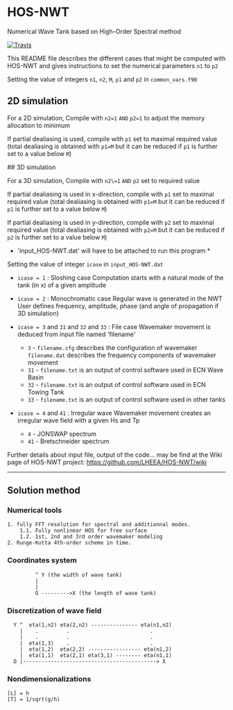 # HOS-NWT

Numerical Wave Tank based on High-Order Spectral method

[![Travis][buildstatus_image_travis]][travisci]

This README file describes the different cases that might be computed with HOS-NWT
and gives instructions to set the numerical parameters `n1` to `p2`

Setting the value of integers `n1`, `n2`, `M`, `p1` and `p2` in `common_vars.f90`

## 2D simulation

For a 2D simulation,
   Compile with `n2=1` `AND` `p2=1` to adjust the memory allocation to minimum

   If partial dealiasing is used, compile with `p1` set to maximal required value
   (total dealiasing is obtained with `p1=M`
   but it can be reduced if `p1` is further set to a value below `M`)

## 3D simulation

For a 3D simulation,
   Compile with `n2\=1` `AND` `p2` set to required value

   If partial dealiasing is used in x-direction,
   compile with `p1` set to maximal required value (total dealiasing is obtained with `p1=M`
   but it can be reduced if `p1` is further set to a value below `M`)

   If partial dealiasing is used in y-direction,
   compile with `p2` set to maximal required value (total dealiasing is obtained with `p2=M`
   but it can be reduced if `p2` is further set to a value below `M`)

* 'input_HOS-NWT.dat' will have to be attached to run this program *

Setting the value of integer `icase` in `input_HOS-NWT.dat`

- `icase = 1` : Sloshing case
    Computation starts with a natural mode of the tank (in x) of a given amplitude

- `icase = 2` : Monochromatic case
    Regular wave is generated in the NWT
    User defines frequency, amplitude, phase (and angle of propagation if 3D simulation)

- `icase = 3` and `31` and `32` and `33` : File case
    Wavemaker movement is deduced from input file named 'filename'
    - `3`  - `filename.cfg` describes the configuration of wavemaker
        `filename.dat` describes the frequency components of wavemaker movement
    - `31` - `filename.txt` is an output of control software used in ECN Wave Basin
    - `32` - `filename.txt` is an output of control software used in ECN Towing Tank
    - `33` - `filename.txt` is an output of control software used in other tanks

- `icase = 4` and `41` : Irregular wave
   Wavemaker movement creates an irregular wave field with a given Hs and Tp
    - `4`  - JONSWAP spectrum
    - `41` - Bretschneider spectrum

Further details about input file, output of the code... may be find at the Wiki page of HOS-NWT project: https://github.com/LHEEA/HOS-NWT/wiki

***

## Solution method

### Numerical tools

    1. fully FFT resolution for spectral and additionnal modes.
        1.1. Fully nonlinear HOS for free surface
        1.2. 1st, 2nd and 3rd order wavemaker modeling
    2. Runge-Kutta 4th-order scheme in time.


### Coordinates system

             ^ Y (the width of wave tank)
             |
             |
             O --------->X (the length of wave tank)


### Discretization of wave field

      Y ^  eta(1,n2) eta(2,n2) --------------- eta(n1,n2)
        |    .         .                          .
        |    .         .                          .
        |  eta(1,3)    .                          .
        |  eta(1,2)  eta(2,2) ----------------- eta(n1,2)
        |  eta(1,1)  eta(2,1) eta(3,1) -------- eta(n1,1)
      O |-------------------------------------------> X


### Nondimensionalizations

    [L] = h
    [T] = 1/sqrt(g/h)


[buildstatus_image_travis]: https://travis-ci.org/LHEEA/HOS-NWT.svg?branch=master
[travisci]: https://travis-ci.org/LHEEA/HOS-NWT